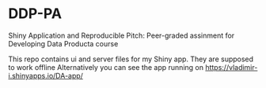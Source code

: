 # DDP-PA
Shiny Application and Reproducible Pitch: Peer-graded assinment for Developing Data Producta course

This repo contains ui and server files for my Shiny app. They are supposed to work offline
Alternatively you can see the app running on https://vladimir-i.shinyapps.io/DA-app/
